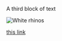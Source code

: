 A third block of text

![White rhinos](https://upload.wikimedia.org/wikipedia/commons/thumb/9/9a/Gull_portrait_ca_usa.jpg/1024px-Gull_portrait_ca_usa.jpg) 

[ this link ](https://youtu.be/dQw4w9WgXcQ)